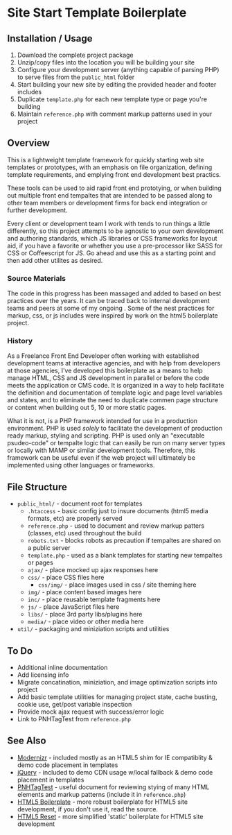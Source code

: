 # Site Start Template Boilerplate

## Installation / Usage

1. Download the complete project package
2. Unzip/copy files into the location you will be building your site
3. Configure your development server (anything capable of parsing PHP) to serve files from the `public_html` folder
4. Start building your new site by editing the provided header and footer includes
5. Duplicate `template.php` for each new template type or page you're building
6. Maintain `reference.php` with comment markup patterns used in your project

## Overview

This is a lightweight template framework for quickly starting web site templates or prototypes, with an emphasis on file organization, defining template requirements, and emplying front end development best practics.

These tools can be used to aid rapid front end prototying, or when building out multiple front end tempaltes that are intended to be passed along to other team members or development firms for back end integration or further development.

Every client or development team I work with tends to run things a little differently, so this project attempts to be agnostic to your own development and authoring standards, which JS libraries or CSS frameworks for layout aid, if you have a favorite or whether you use a pre-processor like SASS for CSS or Coffeescript for JS. Go ahead and use this as a starting point and then add other utilites as desired.

### Source Materials

The code in this progress has been massaged and added to based on best practices over the years. It can be traced back to internal development teams and peers at some of my ongoing . Some of the nest practices for markup, css, or js includes were inspired by work on the html5 boilerplate project.

### History

As a Freelance Front End Developer often working with established development teams at interactive agencies, and with help from developers at those agencies, I've developed this boilerplate as a means to help manage HTML, CSS and JS development in parallel or before the code meets the application or CMS code. It is organized in a way to help facilitate the definition and documentation of template logic and page level variables and states, and to eliminate the need to duplicate commen page structure or content when building out 5, 10 or more static pages.

What it is not, is a PHP framework intended for use in a production environment. PHP is used *solely* to facilitate the development of production ready markup, styling and scripting. PHP is used only an "executable psudeo-code" or tempalte logic that can easily be run on many server types or locally with MAMP or similar development tools. Therefore, this framework can be useful even if the web project will ultimately be implemented using other languages or frameworks.

## File Structure

* `public_html/` - document root for templates
  * `.htaccess` - basic config just to insure documents (html5 media formats, etc) are properly served
  * `reference.php` - used to document and review markup patters (classes, etc) used throughout the build
  * `robots.txt` - blocks robots as precaution if tempaltes are shared on a public server
  * `template.php` - used as a blank templates for starting new tempaltes or pages
  * `ajax/` - place mocked up ajax responses here
  * `css/` - place CSS files here
    * `css/img/` - place images used in css / site theming here
  * `img/` - place content based images here
  * `inc/` - place reusable template fragments here
  * `js/` - place JavaScript files here
  * `libs/` - place 3rd party libs/plugins here
  * `media/` - place video or other media here
* `util/` - packaging and miniziation scripts and utilities


## To Do

* Additional inline documentation
* Add licensing info
* Migrate concatination, miniziation, and image optimization scripts into project
* Add basic template utilities for managing project state, cache busting, cookie use, get/post variable inspection
* Provide mock ajax request with success/error logic
* Link to PNHTagTest from `reference.php`

## See Also

* [Modernizr](http://www.modernizr.com/) - included mostly as an HTML5 shim for IE compatiblity & demo code placement in templates
* [jQuery](http://jquery.com/) - included to demo CDN usage w/local fallback & demo code placement in templates
* [PNHTagTest](https://github.com/placenamehere/PNHTagTest) - useful document for reviewing stying of many HTML elements and markup patterns (include it in `reference.php`)
* [HTML5 Boilerplate](https://github.com/paulirish/html5-boilerplate/) - more robust boilerplate for HTML5 site development, if you don't use it, read the source.
* [HTML5 Reset](https://github.com/murtaugh/HTML5-Reset) - more simplified 'static' boilerplate for HTML5 site development